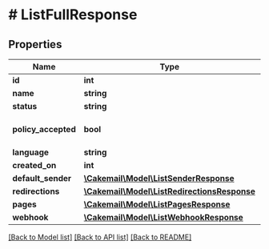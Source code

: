 # # ListFullResponse

## Properties

Name | Type | Description | Notes
------------ | ------------- | ------------- | -------------
**id** | **int** |  | 
**name** | **string** |  | 
**status** | **string** |  | 
**policy_accepted** | **bool** |  | [optional] [default to false]
**language** | **string** |  | 
**created_on** | **int** |  | 
**default_sender** | [**\Cakemail\Model\ListSenderResponse**](ListSenderResponse.md) |  | 
**redirections** | [**\Cakemail\Model\ListRedirectionsResponse**](ListRedirectionsResponse.md) |  | 
**pages** | [**\Cakemail\Model\ListPagesResponse**](ListPagesResponse.md) |  | 
**webhook** | [**\Cakemail\Model\ListWebhookResponse**](ListWebhookResponse.md) |  | 

[[Back to Model list]](../../README.md#documentation-for-models) [[Back to API list]](../../README.md#documentation-for-api-endpoints) [[Back to README]](../../README.md)


